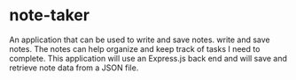 # note-taker
An application that can be used to write and save notes. write and save notes. The notes can help organize and keep track of tasks I need to complete. This application will use an Express.js back end and will save and retrieve note data from a JSON file. 
